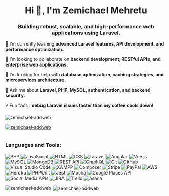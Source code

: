 <h1 align="center">Hi 👋, I'm Zemichael Mehretu </h1>
<h3 align="center">Building robust, scalable, and high-performance web applications using Laravel.</h3>

🌱 I’m currently learning **advanced Laravel features, API development, and performance optimization.**

👯 I’m looking to collaborate on **backend development, RESTful APIs, and enterprise web applications.**

🤝 I’m looking for help with **database optimization, caching strategies, and microservices architecture.**

💬 Ask me about **Laravel, PHP, MySQL, authentication, and backend security.**

⚡ Fun fact: I **debug Laravel issues faster than my coffee cools down!**

<p align="left"> <img src="https://komarev.com/ghpvc/?username=zemichael-addweb&label=Profile%20views&color=0e75b6&style=flat" alt="zemichael-addweb" /> </p>

<p align="left"> <a href="https://github.com/ryo-ma/github-profile-trophy"><img src="https://github-profile-trophy.vercel.app/?username=zemichael-addweb" alt="zemichael-addweb" /></a> </p>

<p align="left"> <a href="https://twitter.com/" target="blank"><img src="https://img.shields.io/twitter/follow/?logo=twitter&style=for-the-badge" alt="" /></a> </p>

<h3 align="left">Languages and Tools:</h3>

![PHP](https://img.shields.io/badge/PHP-777BB4?style=for-the-badge&logo=php&logoColor=white) ![JavaScript](https://img.shields.io/badge/JavaScript-F7DF1E?style=for-the-badge&logo=javascript&logoColor=black) ![HTML](https://img.shields.io/badge/HTML5-E34F26?style=for-the-badge&logo=html5&logoColor=white) ![CSS](https://img.shields.io/badge/CSS3-1572B6?style=for-the-badge&logo=css3&logoColor=white) ![Laravel](https://img.shields.io/badge/Laravel-FF2D20?style=for-the-badge&logo=laravel&logoColor=white) ![Angular](https://img.shields.io/badge/Angular-DD0031?style=for-the-badge&logo=angular&logoColor=white) ![Vue.js](https://img.shields.io/badge/Vue.js-4FC08D?style=for-the-badge&logo=vue.js&logoColor=white) ![MySQL](https://img.shields.io/badge/MySQL-4479A1?style=for-the-badge&logo=mysql&logoColor=white) ![MongoDB](https://img.shields.io/badge/MongoDB-47A248?style=for-the-badge&logo=mongodb&logoColor=white) ![REST API](https://img.shields.io/badge/RESTful_API-0052CC?style=for-the-badge&logo=api&logoColor=white) ![GraphQL](https://img.shields.io/badge/GraphQL-E10098?style=for-the-badge&logo=graphql&logoColor=white) ![Git](https://img.shields.io/badge/Git-F05032?style=for-the-badge&logo=git&logoColor=white) ![GitHub](https://img.shields.io/badge/GitHub-181717?style=for-the-badge&logo=github&logoColor=white) ![Visual Studio Code](https://img.shields.io/badge/VS_Code-007ACC?style=for-the-badge&logo=visual-studio-code&logoColor=white) ![XAMPP](https://img.shields.io/badge/XAMPP-FB7A24?style=for-the-badge&logo=xampp&logoColor=white) ![Composer](https://img.shields.io/badge/Composer-885630?style=for-the-badge&logo=composer&logoColor=white) ![Stripe](https://img.shields.io/badge/Stripe-008CDD?style=for-the-badge&logo=stripe&logoColor=white) ![PayPal](https://img.shields.io/badge/PayPal-00457C?style=for-the-badge&logo=paypal&logoColor=white) ![AWS](https://img.shields.io/badge/AWS-232F3E?style=for-the-badge&logo=amazon-aws&logoColor=white) ![Heroku](https://img.shields.io/badge/Heroku-430098?style=for-the-badge&logo=heroku&logoColor=white) ![PHPUnit](https://img.shields.io/badge/PHPUnit-6C4F9C?style=for-the-badge&logo=php&logoColor=white) ![Jest](https://img.shields.io/badge/Jest-C21325?style=for-the-badge&logo=jest&logoColor=white) ![Mocha](https://img.shields.io/badge/Mocha-8D6748?style=for-the-badge&logo=mocha&logoColor=white) ![Google Places API](https://img.shields.io/badge/Google_Places-4285F4?style=for-the-badge&logo=google&logoColor=white) ![Social Media APIs](https://img.shields.io/badge/Social_Media_APIs-Facebook_Google-1877F2?style=for-the-badge&logo=google&logoColor=white) ![JIRA](https://img.shields.io/badge/JIRA-0052CC?style=for-the-badge&logo=jira&logoColor=white) ![Trello](https://img.shields.io/badge/Trello-0079BF?style=for-the-badge&logo=trello&logoColor=white) ![Asana](https://img.shields.io/badge/Asana-273347?style=for-the-badge&logo=asana&logoColor=white)

<p><img align="left" src="https://github-readme-stats.vercel.app/api/top-langs?username=zemichael-addweb&show_icons=true&locale=en&layout=compact" alt="zemichael-addweb" /></p>

<p>&nbsp;<img align="center" src="https://github-readme-stats.vercel.app/api?username=zemichael-addweb&show_icons=true&locale=en" alt="zemichael-addweb" /></p>

